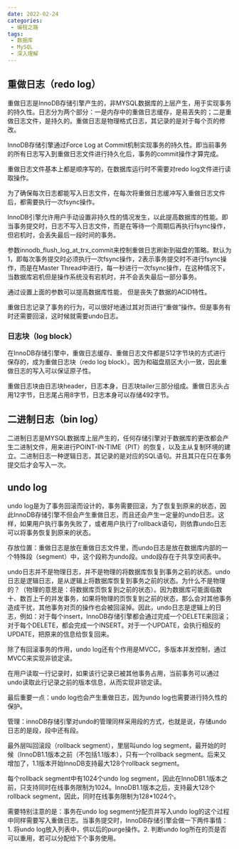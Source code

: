 ```yaml
---
date: 2022-02-24
categories:
 - 编程之路
tags:
 - 数据库
 - MySQL
 - 深入理解
---
```


## 重做日志（redo log）

重做日志是InnoDB存储引擎产生的，非MYSQL数据库的上层产生，用于实现事务的持久性。日志分为两个部分：一是内存中的重做日志缓存，是易丢失的；二是重做日志文件，是持久的。重做日志是物理格式日志，其记录的是对于每个页的修改。

InnoDB存储引擎通过Force Log at Commit机制实现事务的持久性。即当前事务的所有日志写入到重做日志文件进行持久化后，事务的commit操作才算完成。

重做日志文件基本上都是顺序写的，在数据库运行时不需要对redo log文件进行读取操作。

为了确保每次日志都能写入日志文件，在每次将重做日志缓冲写入重做日志文件后，都需要执行一次fsync操作。

InnoDB引擎允许用户手动设置非持久性的情况发生，以此提高数据库的性能。即当事务提交时，日志不写入日志文件，而是在等待一个周期后再执行fsync操作，但宕机时，会丢失最后一段时间的事务。

参数innodb_flush_log_at_trx_commit来控制重做日志刷新到磁盘的策略。默认为1，即每次事务提交时必须执行一次fsync操作，2表示事务提交时不进行fsync操作，而是在Master Thread中进行，每一秒进行一次fsync操作，在这种情况下，当数据库宕机但是操作系统没有宕机时，并不会丢失最后一部分事务。

通过设置上面的参数可以提高数据库性能， 但是丧失了数据的ACID特性。

重做日志记录了事务的行为，可以很好地通过其对页进行“重做”操作。但是事务有时还需要回滚，这时候就需要undo日志。

### 日志块（log block）

在InnoDB存储引擎中，重做日志缓存、重做日志文件都是512字节块的方式进行保存的，成为重做日志块（redo log block）。因为和磁盘扇区大小一致，因此重做日志的写入可以保证原子性。

重做日志块由日志块header，日志本身，日志块tailer三部分组成。重做日志头占用12字节，日志尾占用8字节，日志本身可以存储492字节。

## 二进制日志（bin log）

二进制日志是MYSQL数据库上层产生的，任何存储引擎对于数据库的更改都会产生二进制文件，用来进行POINT-IN-TIME（PIT）的恢复，以及主从复制环境的建立。二进制日志一种逻辑日志，其记录的是对应的SQL语句。并且其只在只在事务提交后才会写入一次。



## undo log

undo log是为了事务回滚而设计的，事务需要回滚，为了恢复到原来的状态，因此InnoDB存储引擎不但会产生重做日志，而且还会产生一定量的undo日志。这样，如果用户执行事务失败了，或者用户执行了rollback语句，则依靠undo日志可以将事务恢复到原来的状态。

存放位置：重做日志是放在重做日志文件里，而undo日志是放在数据库内部的一个特殊段（segment）中，这个段称为undo段。undo段存在于共享空间表中。

undo日志并不是物理日志，并不是物理的将数据库恢复到事务之前的状态。undo日志是逻辑日志，是从逻辑上将数据库恢复到事务之前的状态。为什么不是物理的？（物理的意思是：将数据库页恢复到之前的状态）。因为数据库可能面临数十、数百上千的并发事务，如果将物理的页恢复到之前的状态，那么会对其他事务造成干扰，其他事务对页的操作也会被回滚掉。因此，undo日志是逻辑上的日志，例如：对于每个insert，InnoDB存储引擎都会通过完成一个DELETE来回滚；对于每个DELETE，都会完成一个INSERT。对于一个UPDATE，会执行相反的UPDATE，把原来的信息给恢复回来。

除了有回滚事务的作用，undo log还有个作用是MVCC，多版本并发控制，通过MVCC来实现非锁定读。

在用户读取一行记录时，如果该行记录已被其他事务占用，当前事务可以通过undo读取此行记录之前的版本信息，从而实现非锁定读。

最后重要一点：undo log也会产生重做日志，因为undo log也需要进行持久性的保护。

管理：innoDB存储引擎对undo的管理同样采用段的方式，也就是说，存储undo日志的是段，段中还有段。

最外层叫回滚段（rollback segment），里层叫undo log segment，最开始的时候（InnoDB1.1版本之前（不包括1.1版本），只有一个rollback segment。后来又增加了，1.1版本开始InnoDB支持最大128个rollback segment。

每个rollback segment中有1024个undo log segment，因此在InnoDB1.1版本之前，只支持同时在线事务限制为1024。InnoDB1.1版本之后，支持最大128个rollback segment，因此，同时在线事务限制为128*1024个。

需要特别注意的是：事务在undo log segment分配页并写入undo log的这个过程中同样需要写入重做日志。当事务提交时，InnoDB存储引擎会做一下两件事情：1. 将undo log放入列表中，供以后的purge操作。2. 判断undo log所在的页是否可以重用，若可以分配给下个事务使用。

